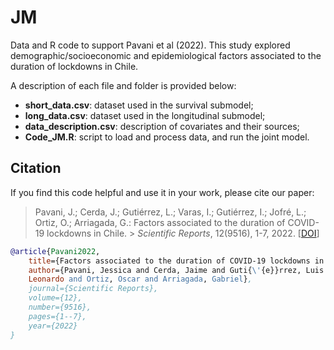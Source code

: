 # JM

Data and R code to support Pavani et al (2022). This study explored demographic/socioeconomic and epidemiological factors associated to the duration of lockdowns in Chile.

A description of each file and folder is provided below:

* **short_data.csv**: dataset used in the survival submodel;
* **long_data.csv**: dataset used in the longitudinal submodel;
* **data_description.csv**: description of covariates and their sources;
* **Code_JM.R**: script to load and process data, and run the joint model. 

## Citation

If you find this code helpful and use it in your work, please cite our paper:

> Pavani, J.; Cerda, J.; Gutiérrez, L.; Varas, I.; Gutiérrez, I.; Jofré, L.; Ortiz, O.; Arriagada, G.: Factors associated to the duration of COVID-19 lockdowns in Chile. > *Scientific Reports*, 12(9516), 1-7, 2022. [[DOI](https://doi.org/10.1038/s41598-022-13743-8)]

```bibtex
@article{Pavani2022,
    title={Factors associated to the duration of COVID-19 lockdowns in Chile},
    author={Pavani, Jessica and Cerda, Jaime and Guti{\'{e}}rrez, Luis and Varas, Ines and Guti{\'{e}}rrez, Iv{\'{a}}n} and Jofr{\'{e}}, 
    Leonardo and Ortiz, Oscar and Arriagada, Gabriel},
    journal={Scientific Reports},
    volume={12},
    number={9516},
    pages={1--7},
    year={2022}
}
```
